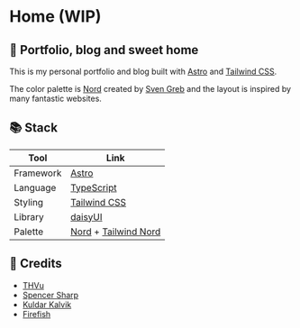 # Home (WIP)

## 🏡 Portfolio, blog and sweet home

<p>
  This is my personal portfolio and blog built with <a href="https://astro.build/" target="_blank">Astro</a> and <a href="https://tailwindcss.com/" target="_blank">Tailwind CSS</a>.
</p>

<p>
  The color palette is <a href="https://www.nordtheme.com/" target="_blank">Nord</a> created by <a href="https://github.com/svengreb/" target="_blank">Sven Greb</a> and the layout is inspired by many fantastic websites.
</p>

## 📚 Stack

| Tool      | Link                                                                                                                                                  |
| --------- | ----------------------------------------------------------------------------------------------------------------------------------------------------- |
| Framework | <a href="https://astro.build/" target="_blank">Astro</a>                                                                                              |
| Language  | <a href="https://www.typescriptlang.org/" target="_blank">TypeScript</a>                                                                              |
| Styling   | <a href="https://tailwindcss.com/" target="_blank">Tailwind CSS</a>                                                                                   |
| Library   | <a href="https://daisyui.com/" target="_blank">daisyUI</a>                                                                                            |
| Palette   | <a href="https://www.nordtheme.com/" target="_blank">Nord</a> + <a href="https://github.com/crumb1e/tailwind-nord/" target="_blank">Tailwind Nord</a> |

## 💖 Credits

-   <a href="https://www.thvu.dev/" target="_blank">THVu</a>
-   <a href="https://spotlight.tailwindui.com/" target="_blank">Spencer Sharp</a>
-   <a href="https://kuldar.com/" target="_blank">Kuldar Kalvik</a>
-   <a href="https://joinfirefish.org/" target="_blank">Firefish</a>
